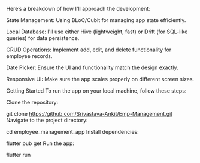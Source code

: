 Here’s a breakdown of how I'll approach the development:

State Management: Using BLoC/Cubit for managing app state efficiently.

Local Database: I'll use either Hive (lightweight, fast) or Drift (for SQL-like queries) for data persistence.

CRUD Operations: Implement add, edit, and delete functionality for employee records.

Date Picker: Ensure the UI and functionality match the design exactly.

Responsive UI: Make sure the app scales properly on different screen sizes.




Getting Started
To run the app on your local machine, follow these steps:

Clone the repository:

git clone https://github.com/Srivastava-Ankit/Emp-Management.git
Navigate to the project directory:

cd employee_management_app
Install dependencies:

flutter pub get
Run the app:

flutter run
